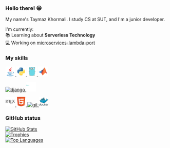 ### Hello there! 😁

My name's Taymaz Khormali. I study CS at SUT, and I'm a junior developer.

I'm currently:<br>
📚 Learning about **Serverless Technology** <br>
💻 Working on [microservices-lambda-port](https://github.com/TaymazKH/microservices-lambda-port) <br>

### My skills

<a href="https://www.java.com"> <img src="https://raw.githubusercontent.com/devicons/devicon/master/icons/java/java-original.svg" alt="java" width="30" height="30"/> </a>
<a href="https://www.python.org"> <img src="https://raw.githubusercontent.com/devicons/devicon/master/icons/python/python-original.svg" alt="python" width="30" height="30"/> </a>
<a href="https://go.dev"> <img src="https://raw.githubusercontent.com/devicons/devicon/master/icons/go/go-original.svg" alt="python" width="30" height="30"/> </a>
<a href="https://www.mathworks.com/products/matlab.html"> <img src="https://raw.githubusercontent.com/devicons/devicon/master/icons/matlab/matlab-original.svg" alt="python" width="30" height="30"/> </a>

<a href="https://www.djangoproject.com/"> <img src="https://cdn.worldvectorlogo.com/logos/django.svg" alt="django" width="30" height="30"/> </a>
<a href="https://grpc.io"> <img src="https://raw.githubusercontent.com/devicons/devicon/master/icons/grpc/grpc-original.svg" alt="python" width="30" height="30"/> </a>

<a href="https://www.latex-project.org/"> <img src="https://raw.githubusercontent.com/devicons/devicon/master/icons/latex/latex-original.svg" alt="python" width="30" height="30"/> </a>
<a href="https://html.spec.whatwg.org/"> <img src="https://raw.githubusercontent.com/devicons/devicon/master/icons/html5/html5-original.svg" alt="python" width="30" height="30"/> </a>
<a href="https://git-scm.com/"> <img src="https://www.vectorlogo.zone/logos/git-scm/git-scm-icon.svg" alt="git" width="30" height="30"/> </a>
<a href="https://www.docker.com/"> <img src="https://raw.githubusercontent.com/devicons/devicon/master/icons/docker/docker-original-wordmark.svg" alt="docker" width="30" height="30"/> </a>

### GitHub status

[![GitHub Stats](https://github-readme-stats.vercel.app/api?username=taymazkh&show_icons=true&hide_title=true&card_width=455&hide_rank=tru&hide_border=true&theme=nord )](https://github.com/anuraghazra/github-readme-stats)
<br>
[![Trophies](https://github-profile-trophy.vercel.app/?username=taymazkh&title=Star,Repo,Followers,Commit&column=4&margin-w=5&margin-h=5&no-frame=true&theme=nord )](https://github.com/ryo-ma/github-profile-trophy)
<br>
[![Top Languages](https://github-readme-stats.vercel.app/api/top-langs/?username=taymazkh&langs_count=10&exclude_repo=machine-learning-project&layout=compact&hide_title=true&card_width=455&hide_border=true&theme=nord )](https://github.com/anuraghazra/github-readme-stats)
